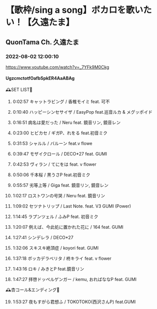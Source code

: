 # 【歌枠/sing a song】ボカロを歌いたい！【久遠たま】

## QuonTama Ch. 久遠たま

### 2022-08-02 12:00:10

https://www.youtube.com/watch?v=_7YFk9M0Ckg

#### UgzcmctotfOafbSpkER4AaABAg

🕰SET LIST🥀



01. 0:02:57 キャットラビング / 香椎モイミ feat. 可不

02. 0:10:40 ハッピーシンセサイザ / EasyPop feat.巡音ルカ & メグッポイド

03. 0:16:51 病名は愛だった / Neru feat. 鏡音リン, 鏡音レン

04. 0:23:00 ヒビカセ / ギガP、れをる feat.初音ミク

05. 0:31:53 シャルル / バルーン feat.v flowe

06. 0:39:47 モザイクロール / DECO*27 feat. GUMI

07. 0:42:53 ヴィラン / てにをは feat. v flower

08. 0:50:06 千本桜 / 黒うさP feat.初音ミク

09. 0:55:57 劣等上等 / Giga feat. 鏡音リン, 鏡音レン

10. 1:02:17 ロストワンの号哭 / Neru feat. 鏡音リン

11. 1:09:02 セツナトリップ / Last Note. feat. V3 GUMI (Power)

12. 1:14:45 ラプンツェル / ふみP feat. 初音ミク

13. 1:20:07 例えば、今此処に置かれた花に / 164 feat. GUMI

14. 1:27:41 シンデレラ / DECO*27

15. 1:32:06 スキスキ絶頂症 / koyori feat. GUMI

16. 1:37:18 ボッカデラベリタ / 柊キライ feat. v flower

17. 1:43:16 ロキ / みきとP feat.鏡音リン

18. 1:47:27 拝啓ドッペルゲンガー / kemu, おればななP feat. GUMI



​🕰杏コール&エンディング🥀



19. 1:53:27 夜もすがら君想ふ / TOKOTOKO(西沢さんP) feat.GUMI

